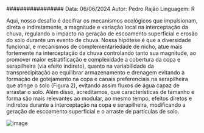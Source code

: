 #################
Data: 06/06/2024
Autor: Pedro Rajão
Linguagem: R


Aqui, nosso desafio é decifrar os mecanismos ecológicos que impulsionam, direta e indiretamente, a magnitude e variação local na interceptação da chuva, regulando o impacto na geração de escoamento superficial e 
erosão do solo durante um evento de chuva. Nossa hipótese é que a diversidade funcional, e mecanismos de complementariedade de nicho, atue mais fortemente na interceptação da chuva controlando tanto sua magnitude, 
ao promover maior estratificação e complexidade a cobertura da copa e serapilheira (via efeito indireto), quanto na variabilidade da transprecipitação ao equilibrar armazenamento e drenagem evitando a 
formação de gotejamento na copa e canais preferenciais na serapilheira que atinge o solo (Figura 2), evitando assim fluxos de água capaz de arrastar o solo. Além disso, acreditamos, que características de 
tamanho e forma são mais relevantes ao modular, ao mesmo tempo, efeitos diretos e indiretos durante a interceptação na copa e serapilheira, modificando a geração de escoamento superficial e o arraste de 
partículas de solo.


![image](https://github.com/pedro-rajao/canopy_litter_hydrology_SEMmodels/assets/95388317/1f10d45d-8ab6-42a6-af61-d5c336861976)
